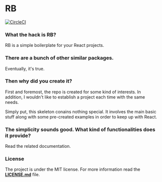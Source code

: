 # RB

[![CircleCI](https://circleci.com/gh/gomorizsolt/react-boilerplate/tree/master.svg?style=svg&circle-token=ce1c7d622158db4975687d0a4e6a9214d3403c0c)](https://circleci.com/gh/gomorizsolt/react-boilerplate/tree/master)

### What the hack is RB?

RB is a simple boilerplate for your React projects.

### There are a bunch of other similar packages.

Eventually, it's true.

### Then why did you create it?

First and foremost, the repo is created for some kind of interests. In addition, I wouldn't like to establish a project each time with the same needs.

Simply put, this skeleton conains nothing special. It involves the main basic stuff along with some pre-created examples in order to keep up with React.

### The simplicity sounds good. What kind of functionalities does it provide?

Read the related documentation.

### License

The project is under the MIT license. For more information read the [**LICENSE.md**](./LICENSE.md) file.
